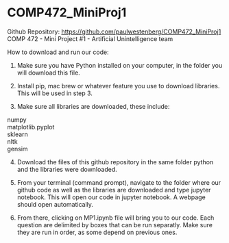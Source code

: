 # COMP472_MiniProj1

Github Repository: https://github.com/paulwestenberg/COMP472_MiniProj1
COMP 472 - Mini Project #1 - Artificial Unintelligence team

How to download and run our code:

1. Make sure you have Python installed on your computer, in the folder you will download this file.

2. Install pip, mac brew or whatever feature you use to download libraries. This will be used in step 3.

3. Make sure all libraries are downloaded, these include:

numpy\
matplotlib.pyplot\
sklearn\
nltk\
gensim

4. Download the files of this github repository in the same folder python and the libraries were downloaded.

5. From your terminal (command prompt), navigate to the folder where our github code as well as the libraries are downloaded and type jupyter notebook. This will open our code in jupyter notebook. A webpage should open automatically.

6. From there, clicking on MP1.ipynb file will bring you to our code. Each question are delimited by boxes that can be run separatly. Make sure they are run in order, as some depend on previous ones.
